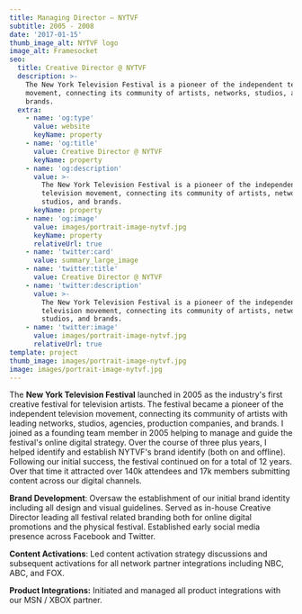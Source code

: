 ```yaml
---
title: Managing Director — NYTVF
subtitle: 2005 - 2008
date: '2017-01-15'
thumb_image_alt: NYTVF logo
image_alt: Framesocket
seo:
  title: Creative Director @ NYTVF
  description: >-
    The New York Television Festival is a pioneer of the independent television
    movement, connecting its community of artists, networks, studios, and
    brands.
  extra:
    - name: 'og:type'
      value: website
      keyName: property
    - name: 'og:title'
      value: Creative Director @ NYTVF
      keyName: property
    - name: 'og:description'
      value: >-
        The New York Television Festival is a pioneer of the independent
        television movement, connecting its community of artists, networks,
        studios, and brands.
      keyName: property
    - name: 'og:image'
      value: images/portrait-image-nytvf.jpg
      keyName: property
      relativeUrl: true
    - name: 'twitter:card'
      value: summary_large_image
    - name: 'twitter:title'
      value: Creative Director @ NYTVF
    - name: 'twitter:description'
      value: >-
        The New York Television Festival is a pioneer of the independent
        television movement, connecting its community of artists, networks,
        studios, and brands.
    - name: 'twitter:image'
      value: images/portrait-image-nytvf.jpg
      relativeUrl: true
template: project
thumb_image: images/portrait-image-nytvf.jpg
image: images/portrait-image-nytvf.jpg
---
```

The **New York Television Festival** launched in 2005 as the industry's first creative festival for television artists. The festival became a pioneer of the independent television movement, connecting its community of artists with leading networks, studios, agencies, production companies, and brands. I joined as a founding team member in 2005 helping to manage and guide the festival's online digital strategy. Over the course of three plus years, I helped identify and establish NYTVF's brand identify (both on and offline). Following our initial success, the festival continued on for a total of 12 years. Over that time it attracted over 140k attendees and 17k members submitting content across our digital channels.

**Brand Development**: Oversaw the establishment of our initial brand identity including all design and visual guidelines. Served as in-house Creative  Director leading all festival related branding both for online digital promotions and the physical festival. Established early social media presence across Facebook and Twitter.

**Content Activations**: Led content activation strategy discussions and subsequent activations for all network partner integrations including NBC, ABC, and FOX.

**Product Integrations:** Initiated and managed all product integrations with our MSN / XBOX partner.
